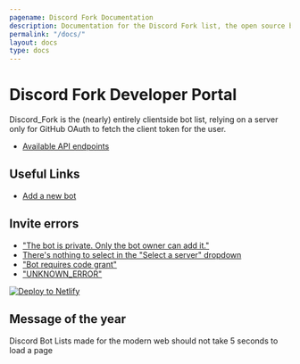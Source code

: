 ```yaml
---
pagename: Discord Fork Documentation
description: Documentation for the Discord Fork list, the open source bot listing website.
permalink: "/docs/"
layout: docs
type: docs
---
```


# Discord Fork Developer Portal
Discord_Fork is the (nearly) entirely clientside bot list, relying on a server only for GitHub OAuth to fetch the client token for the user.

- [Available API endpoints](api-reference)

## Useful Links
- [Add a new bot](/edit)

## Invite errors
- ["The bot is private. Only the bot owner can add it."](/docs/bot-private-error)
- [There's nothing to select in the "Select a server" dropdown](/docs/bot-no-servers)
- ["Bot requires code grant"](/docs/bot-requires-code-grant)
- ["UNKNOWN_ERROR"](/docs/bot-unknown-error)

[![Deploy to Netlify](https://www.netlify.com/img/deploy/button.svg)](https://app.netlify.com/start/deploy?repository=https://github.com/Terminal/Discord_Fork)

## Message of the year
Discord Bot Lists made for the modern web should not take 5 seconds to load a page


